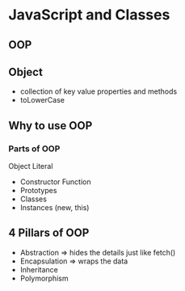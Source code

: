 # JavaScript and Classes

## OOP

## Object

- collection of key value properties and methods
- toLowerCase

## Why to use OOP

### Parts of OOP

Object Literal

- Constructor Function
- Prototypes
- Classes
- Instances (new, this)

## 4 Pillars of OOP

- Abstraction => hides the details just like fetch()
- Encapsulation => wraps the data
- Inheritance 
- Polymorphism


